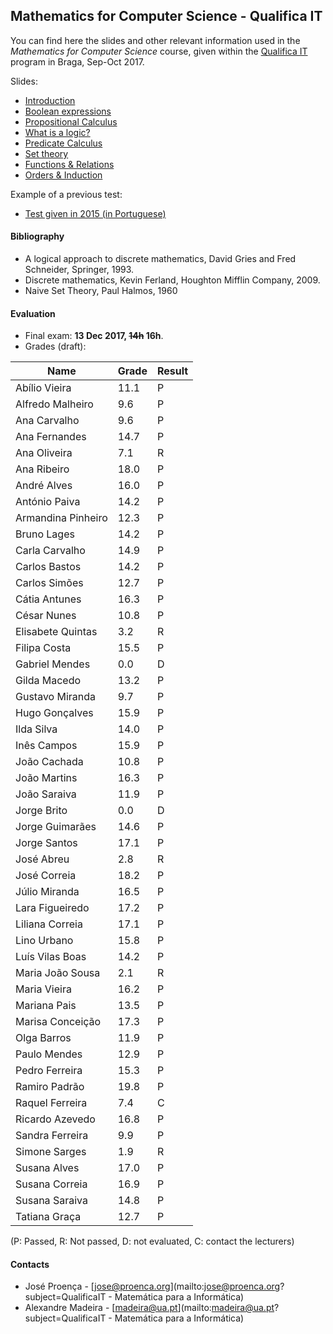 ## Mathematics for Computer Science - Qualifica IT

You can find here the slides and other relevant information used in the _Mathematics for Computer Science_ course, given within the [Qualifica IT](https://www.eng.uminho.pt/pt/Estudar/Formacao-Continua/Cursos-de-Formacao-Especializada/Paginas/Programação-de-Computadores-para-Reconversão-de-Licenciados-(Qualifica-IT).aspx) program in Braga, Sep-Oct 2017.

Slides:

- [Introduction](https://github.com/joseproenca/qit1718-mi/raw/master/slides/Q1.pdf)
- [Boolean expressions](https://github.com/joseproenca/qit1718-mi/raw/master/slides/Q2.pdf)
- [Propositional Calculus](https://github.com/joseproenca/qit1718-mi/raw/master/slides/Q3.pdf)
- [What is a logic?](https://github.com/joseproenca/qit1718-mi/raw/master/slides/Q4.pdf)
- [Predicate Calculus](https://github.com/joseproenca/qit1718-mi/raw/master/slides/Q5.pdf)
- [Set theory](https://github.com/joseproenca/qit1718-mi/raw/master/slides/Q6.pdf)
- [Functions & Relations](https://github.com/joseproenca/qit1718-mi/raw/master/slides/Q7.pdf)
- [Orders & Induction](https://github.com/joseproenca/qit1718-mi/raw/master/slides/Q8.pdf)

Example of a previous test:
- [Test given in 2015 (in Portuguese)](https://github.com/joseproenca/qit1718-mi/raw/master/extra/QualificaIT-MI-teste-2015.pdf)

#### Bibliography
- A logical approach to discrete mathematics, David Gries and Fred Schneider, Springer, 1993.
- Discrete mathematics, Kevin Ferland, Houghton Mifflin Company, 2009.
- Naive Set Theory, Paul Halmos, 1960


#### Evaluation

- Final exam: __13 Dec 2017, ~~14h~~ 16h__.
- Grades (draft):

Name | Grade | Result
-----|-------| ------
Abílio Vieira | 11.1 | P
Alfredo Malheiro | 9.6 | P
Ana Carvalho | 9.6 | P
Ana Fernandes | 14.7 | P
Ana Oliveira | 7.1 | R
Ana Ribeiro | 18.0 | P
André Alves | 16.0 | P
António Paiva | 14.2 | P
Armandina Pinheiro | 12.3 | P
Bruno Lages | 14.2 | P
Carla Carvalho | 14.9 | P
Carlos Bastos | 14.2 | P
Carlos Simões | 12.7 | P
Cátia Antunes | 16.3 | P
César Nunes | 10.8 | P
Elisabete Quintas | 3.2 | R
Filipa Costa | 15.5 | P
Gabriel Mendes | 0.0 | D
Gilda Macedo | 13.2 | P
Gustavo Miranda | 9.7 | P
Hugo Gonçalves | 15.9 | P
Ilda Silva | 14.0 | P
Inês Campos | 15.9 | P
João Cachada | 10.8 | P
João Martins | 16.3 | P
João Saraiva | 11.9 | P
Jorge Brito | 0.0 | D
Jorge Guimarães | 14.6 | P
Jorge Santos | 17.1 | P
José Abreu | 2.8 | R
José Correia | 18.2 | P
Júlio Miranda | 16.5 | P
Lara Figueiredo | 17.2 | P
Liliana Correia | 17.1 | P
Lino Urbano | 15.8 | P
Luís Vilas Boas | 14.2 | P
Maria João Sousa | 2.1 | R
Maria Vieira | 16.2 | P
Mariana Pais | 13.5 | P
Marisa Conceição | 17.3 | P
Olga Barros | 11.9 | P
Paulo Mendes | 12.9 | P
Pedro Ferreira | 15.3 | P
Ramiro Padrão | 19.8 | P
Raquel Ferreira | 7.4 | C
Ricardo Azevedo | 16.8 | P
Sandra Ferreira | 9.9 | P
Simone Sarges | 1.9 | R
Susana Alves | 17.0 | P
Susana Correia | 16.9 | P
Susana Saraiva | 14.8 | P
Tatiana Graça | 12.7 | P


(P: Passed, R: Not passed, D: not evaluated, C: contact the lecturers)


#### Contacts
- José Proença - [jose@proenca.org](mailto:jose@proenca.org?subject=QualificaIT - Matemática para a Informática)
- Alexandre Madeira - [madeira@ua.pt](mailto:madeira@ua.pt?subject=QualificaIT - Matemática para a Informática)
